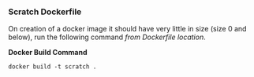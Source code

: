 
### Scratch Dockerfile
On creation of a docker image it should have very little in size (size 0 and below), run the following command _from Dockerfile location_.

**Docker Build Command**
   
    
    docker build -t scratch .
